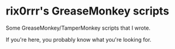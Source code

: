 # rix0rrr's GreaseMonkey scripts

Some GreaseMonkey/TamperMonkey scripts that I wrote.

If you're here, you probably know what you're looking for.